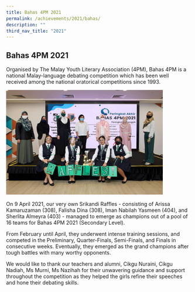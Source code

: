 ```yaml
---
title: Bahas 4PM 2021
permalink: /achievements/2021/bahas/
description: ""
third_nav_title: "2021"
---
```

## Bahas 4PM 2021

Organised by The Malay Youth Literary Association (4PM), Bahas 4PM is a national Malay-language debating competition which has been well received among the national oratorical competitions since 1993.

<img src="/images/Bahas4pm2021.jpg" style="width:85%">

On 9 April 2021, our very own Srikandi Raffles - consisting of Arissa Kamaruzaman (308), Falisha Dina (308), Iman Nabilah Yasmeen (404), and Sherlita Almeyra (403) - managed to emerge as champions out of a pool of 16 teams for Bahas 4PM 2021 (Secondary Level).

From February until April, they underwent intense training sessions, and competed in the Preliminary, Quarter-Finals, Semi-Finals, and Finals in consecutive weeks. Eventually, they emerged as the grand champions after tough battles with many worthy opponents.

We would like to thank our teachers and alumni, Cikgu Nuraini, Cikgu Nadiah, Ms Murni, Ms Nazihah for their unwavering guidance and support throughout the competition as they helped the girls refine their speeches and hone their debating skills.
